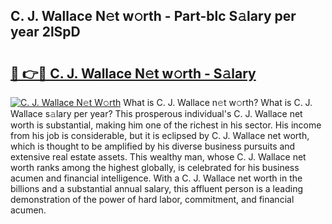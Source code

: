 ## C. J. Wallace N𝚎t w𝚘rth - Part-blc S𝚊lary per year 2lSpD

# <h2><a href="http://gc0tld.nevu.top/?p=C.+J.+Wallace">🔗 👉🔴 C. J. Wallace N𝚎t w𝚘rth - S𝚊lary</a></h2>

[![C. J. Wallace N𝚎t W𝚘rth](https://i.imgur.com/Oavwk0R.jpeg)](http://gc0tld.nevu.top/?p=C.+J.+Wallace)
What is C. J. Wallace n𝚎t w𝚘rth? What is C. J. Wallace s𝚊lary per year?
This prosperous individual's C. J. Wallace net worth is substantial, making him one of the richest in his sector. His income from his job is considerable, but it is eclipsed by C. J. Wallace net worth, which is thought to be amplified by his diverse business pursuits and extensive real estate assets. This wealthy man, whose C. J. Wallace net worth ranks among the highest globally, is celebrated for his business acumen and financial intelligence. With a C. J. Wallace net worth in the billions and a substantial annual salary, this affluent person is a leading demonstration of the power of hard labor, commitment, and financial acumen.

